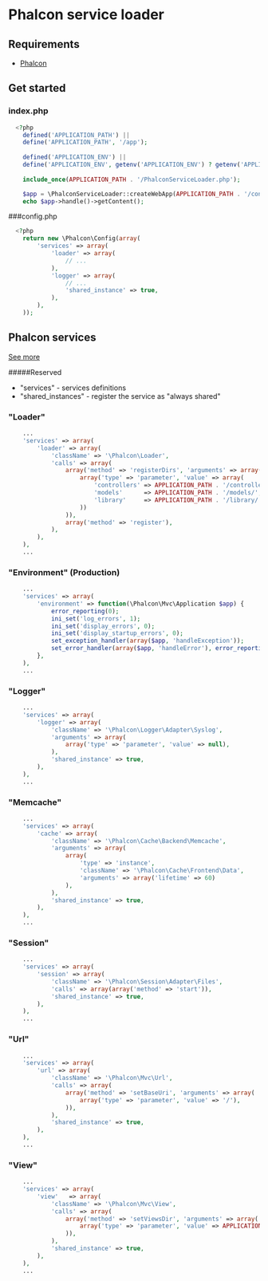 Phalcon service loader
======================


## Requirements

* [Phalcon](http://phalconphp.com/)


## Get started

### index.php

```php
  <?php
	defined('APPLICATION_PATH') || 
	define('APPLICATION_PATH', '/app');
	
	defined('APPLICATION_ENV') || 
	define('APPLICATION_ENV', getenv('APPLICATION_ENV') ? getenv('APPLICATION_ENV') : 'development');
	
	include_once(APPLICATION_PATH . '/PhalconServiceLoader.php');

	$app = \PhalconServiceLoader::createWebApp(APPLICATION_PATH . '/config.php');
	echo $app->handle()->getContent();
```

###config.php

```php
  <?php
	return new \Phalcon\Config(array(
		'services' => array(
			'loader' => array(
	            // ...
			),
			'logger' => array(
	            // ...
	            'shared_instance' => true,
			),
		),
	));
```
	
## Phalcon services

[See more](http://docs.phalconphp.com/en/latest/reference/di.html#complex-registration)

#####Reserved

* "services" - services definitions
* "shared_instances" - register the service as "always shared"


### "Loader"
```php
	...
	'services' => array(
		'loader' => array(
			'className' => '\Phalcon\Loader',
			'calls' => array(
				array('method' => 'registerDirs', 'arguments' => array(
					array('type' => 'parameter', 'value' => array(
						'controllers' => APPLICATION_PATH . '/controllers/',
						'models'      => APPLICATION_PATH . '/models/',
						'library'     => APPLICATION_PATH . '/library/',
					))
				)),
				array('method' => 'register'),
			),
		),
	),
	...
```

### "Environment" (Production)
```php
	...
	'services' => array(
		'environment' => function(\Phalcon\Mvc\Application $app) {
			error_reporting(0);
			ini_set('log_errors', 1);
			ini_set('display_errors', 0);
			ini_set('display_startup_errors', 0);
			set_exception_handler(array($app, 'handleException'));
			set_error_handler(array($app, 'handleError'), error_reporting());
		},
	),
	...
```

### "Logger"
```php
	...
	'services' => array(
		'logger' => array(
			'className' => '\Phalcon\Logger\Adapter\Syslog',
			'arguments' => array(
				array('type' => 'parameter', 'value' => null),
			),
			'shared_instance' => true,
		),
	),
	...
```

### "Memcache"
```php
	...
	'services' => array(
		'cache' => array(
			'className' => '\Phalcon\Cache\Backend\Memcache',
			'arguments' => array(
				array(
					'type' => 'instance', 
					'className' => '\Phalcon\Cache\Frontend\Data', 
					'arguments' => array('lifetime' => 60)
				),
			),
			'shared_instance' => true,
		),
	),
	...
```

### "Session"
```php
	...
	'services' => array(
		'session' => array(
			'className' => '\Phalcon\Session\Adapter\Files',
			'calls' => array(array('method' => 'start')),
			'shared_instance' => true,
		),
	),
	...
```

### "Url"
```php
	...
	'services' => array(
		'url' => array(
			'className' => '\Phalcon\Mvc\Url',
			'calls' => array(
				array('method' => 'setBaseUri', 'arguments' => array(
					array('type' => 'parameter', 'value' => '/'),
				)),
			),
			'shared_instance' => true,
		),
	),
	...
```

### "View"
```php
	...
	'services' => array(
		'view'   => array(
			'className' => '\Phalcon\Mvc\View',
			'calls' => array(
				array('method' => 'setViewsDir', 'arguments' => array(
					array('type' => 'parameter', 'value' => APPLICATION_PATH . '/views/'),
				)),
			),
			'shared_instance' => true,
		),
	),
	...
```
